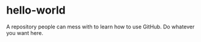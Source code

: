 # hello-world
A repository people can mess with to learn how to use GitHub. 
Do whatever you want here.

